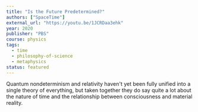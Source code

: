 ```yaml
---
title: "Is the Future Predetermined?"
authors: ["SpaceTime"]
external_url: "https://youtu.be/1JCRDaa3ehk"
year: 2020
publisher: "PBS"
course: physics
tags:
  - time
  - philosophy-of-science
  - metaphysics
status: featured
---
```


Quantum nondeterminism and relativity haven't yet been fully unified into a single theory of everything, but taken together they do say quite a lot about the nature of time and the relationship between consciousness and material reality.

